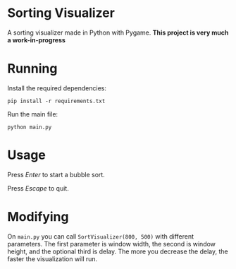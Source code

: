 # Sorting Visualizer
A sorting visualizer made in Python with Pygame.
**This project is very much a work-in-progress**

# Running
Install the required dependencies:

`pip install -r requirements.txt`

Run the main file:

`python main.py`

# Usage
Press *Enter* to start a bubble sort.

Press *Escape* to quit.

# Modifying
On `main.py` you can call `SortVisualizer(800, 500)` with different parameters.
The first parameter is window width, the second is window height, and the optional third is delay.
The more you decrease the delay, the faster the visualization will run.